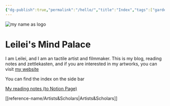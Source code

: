 ```yaml
---
{"dg-publish":true,"permalink":"/hello/","title":"Index","tags":["gardenEntry"],"created":"2023-12-31T10:15:44.243-05:00","updated":"2024-01-12T23:00:49.066-05:00"}
---
```




![my name as logo](https://media.discordapp.net/attachments/1069671537440985140/1069671570378862622/Untitled_Artwork.gif?ex=659c31c7&is=6589bcc7&hm=6a7176ed5706b3a783d6cf84277f389eff838ab68a8a86a69eae298b28f2e27b&=&width=710&height=480)

# Leilei's Mind Palace

I am Leilei, and I am an tactile artist and filmmaker. This is my blog, reading notes and zettlekasten, and if you are interested in my artworks, you can visit [my website](https://www.leileixia.com)

You can find the index on the side bar

[My reading notes (to Notion Page)](https://leileixia.notion.site/9894276f85b544139940a94237d31b7b?v=ad681b862b034f96b026a93204b1d508&pvs=4) 

[[reference-name/Artists&Scholars\|Artists&Scholars]]
